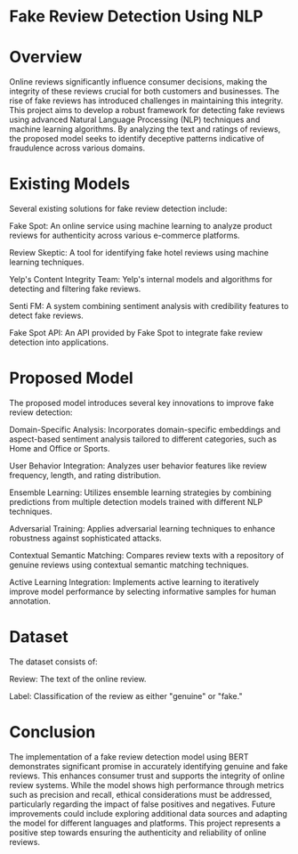 #    Fake Review Detection Using NLP
# Overview
Online reviews significantly influence consumer decisions, making the integrity of these reviews crucial for both customers and businesses. The rise of fake reviews has introduced challenges in maintaining this integrity. This project aims to develop a robust framework for detecting fake reviews using advanced Natural Language Processing (NLP) techniques and machine learning algorithms. By analyzing the text and ratings of reviews, the proposed model seeks to identify deceptive patterns indicative of fraudulence across various domains.

# Existing Models
Several existing solutions for fake review detection include:

Fake Spot: An online service using machine learning to analyze product reviews for authenticity across various e-commerce platforms.

Review Skeptic: A tool for identifying fake hotel reviews using machine learning techniques.

Yelp's Content Integrity Team: Yelp's internal models and algorithms for detecting and filtering fake reviews.

Senti FM: A system combining sentiment analysis with credibility features to detect fake reviews.

Fake Spot API: An API provided by Fake Spot to integrate fake review detection into applications.

# Proposed Model
The proposed model introduces several key innovations to improve fake review detection:

Domain-Specific Analysis: Incorporates domain-specific embeddings and aspect-based sentiment analysis tailored to different categories, such as Home and Office or Sports.

User Behavior Integration: Analyzes user behavior features like review frequency, length, and rating distribution.

Ensemble Learning: Utilizes ensemble learning strategies by combining predictions from multiple detection models trained with different NLP techniques.

Adversarial Training: Applies adversarial learning techniques to enhance robustness against sophisticated attacks.

Contextual Semantic Matching: Compares review texts with a repository of genuine reviews using contextual semantic matching techniques.

Active Learning Integration: Implements active learning to iteratively improve model performance by selecting informative samples for human annotation.

# Dataset
The dataset consists of:

Review: The text of the online review.

Label: Classification of the review as either "genuine" or "fake."

# Conclusion
The implementation of a fake review detection model using BERT demonstrates significant promise in accurately identifying genuine and fake reviews. This enhances consumer trust and supports the integrity of online review systems. While the model shows high performance through metrics such as precision and recall, ethical considerations must be addressed, particularly regarding the impact of false positives and negatives. Future improvements could include exploring additional data sources and adapting the model for different languages and platforms. This project represents a positive step towards ensuring the authenticity and reliability of online reviews.
